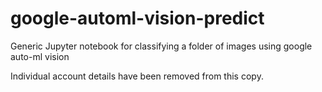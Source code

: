# google-automl-vision-predict
Generic Jupyter notebook for classifying a folder of images using google auto-ml vision

Individual account details have been removed from this copy.
